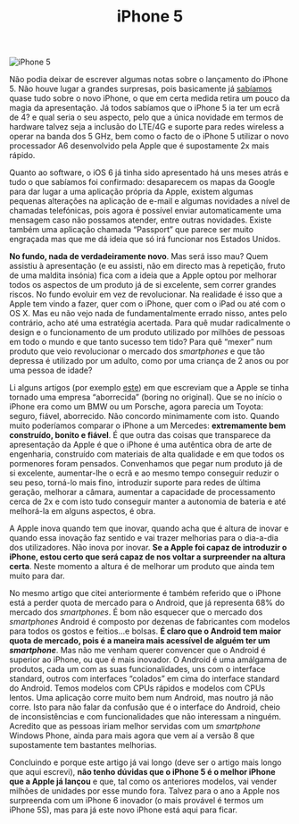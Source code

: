 ﻿---
title: iPhone 5
categories:
  - Base
tags:
  - android
  - apple
  - iphone
featured: no
status: live
summary:
---

![iPhone 5](http://www.pedromeireles.pt/images/iphone5.png)

Não podia deixar de escrever algumas notas sobre o lançamento do iPhone 5. Não houve lugar a grandes surpresas, pois basicamente já [sabíamos](http://www.theverge.com/2012/8/28/3271017/iphone-5-rumors) quase tudo sobre o novo iPhone, o que em certa medida retira um pouco da magia da apresentação. Já todos sabíamos que o iPhone 5 ia ter um ecrã de 4? e qual seria o seu aspecto, pelo que a única novidade em termos de hardware talvez seja a inclusão do LTE/4G e suporte para redes wireless a operar na banda dos 5 GHz, bem como o facto de o iPhone 5 utilizar o novo processador A6 desenvolvido pela Apple que é supostamente 2x mais rápido.

Quanto ao software, o iOS 6 já tinha sido apresentado há uns meses atrás e tudo o que sabíamos foi confirmado: desaparecem os mapas da Google para dar lugar a uma aplicação própria da Apple, existem algumas pequenas alterações na aplicação de e-mail e algumas novidades a nível de chamadas telefónicas, pois agora é possível enviar automaticamente uma mensagem caso não possamos atender, entre outras novidades. Existe também uma aplicação chamada “Passport” que parece ser muito engraçada mas que me dá ideia que só irá funcionar nos Estados Unidos.

**No fundo, nada de verdadeiramente novo**. Mas será isso mau? Quem assistiu à apresentação (e eu assisti, não em directo mas à repetição, fruto de uma maldita insónia) fica com a ideia que a Apple optou por melhorar todos os aspectos de um produto já de si excelente, sem correr grandes riscos. No fundo evoluir em vez de revolucionar. Na realidade é isso que a Apple tem vindo a fazer, quer com o iPhone, quer com o iPad ou até com o OS X. Mas eu não vejo nada de fundamentalmente errado nisso, antes pelo contrário, acho até uma estratégia acertada. Para quê mudar radicalmente o design e o funcionamento de um produto utilizado por milhões de pessoas em todo o mundo e que tanto sucesso tem tido? Para quê “mexer” num produto que veio revolucionar o mercado dos _smartphones_ e que tão depressa é utilizado por um adulto, como por uma criança de 2 anos ou por uma pessoa de idade?

Li alguns artigos (por exemplo [este](http://www.bbc.com/news/technology-19557497)) em que escreviam que a Apple se tinha tornado uma empresa “aborrecida” (boring no original). Que se no início o iPhone era como um BMW ou um Porsche, agora parecia um Toyota: seguro, fiável, aborrecido. Não concordo minimamente com isto. Quando muito poderíamos comparar o iPhone a um Mercedes: **extremamente bem construído, bonito e fiável**. É que outra das coisas que transparece da apresentação da Apple é que o iPhone é uma autêntica obra de arte de engenharia, construído com materiais de alta qualidade e em que todos os pormenores foram pensados. Convenhamos que pegar num produto já de si excelente, aumentar-lhe o ecrã e ao mesmo tempo conseguir reduzir o seu peso, torná-lo mais fino, introduzir suporte para redes de última geração, melhorar a câmara, aumentar a capacidade de processamento cerca de 2x e com isto tudo conseguir manter a autonomia de bateria e até melhorá-la em alguns aspectos, é obra.

A Apple inova quando tem que inovar, quando acha que é altura de inovar e quando essa inovação faz sentido e vai trazer melhorias para o dia-a-dia dos utilizadores. Não inova por inovar. **Se a Apple foi capaz de introduzir o iPhone, estou certo que será capaz de nos voltar a surpreender na altura certa**. Neste momento a altura é de melhorar um produto que ainda tem muito para dar.

No mesmo artigo que citei anteriormente é também referido que o iPhone está a perder quota de mercado para o Android, que já representa 68% do mercado dos _smartphones_. É bom não esquecer que o mercado dos _smartphones_ Android é composto por dezenas de fabricantes com modelos para todos os gostos e feitios…e bolsas. **É claro que o Android tem maior quota de mercado, pois é a maneira mais acessível de alguém ter um _smartphone_**. Mas não me venham querer convencer que o Android é superior ao iPhone, ou que é mais inovador. O Android é uma amálgama de produtos, cada um com as suas funcionalidades, uns com o interface standard, outros com interfaces “colados” em cima do interface standard do Android. Temos modelos com CPUs rápidos e modelos com CPUs lentos. Uma aplicação corre muito bem num Android, mas noutro já não corre. Isto para não falar da confusão que é o interface do Android, cheio de inconsistências e com funcionalidades que não interessam a ninguém. Acredito que as pessoas iriam melhor servidas com um _smartphone_ Windows Phone, ainda para mais agora que vem aí a versão 8 que supostamente tem bastantes melhorias.

Concluindo e porque este artigo já vai longo (deve ser o artigo mais longo que aqui escrevi), **não tenho dúvidas que o iPhone 5 é o melhor iPhone que a Apple já lançou** e que, tal como os anteriores modelos, vai vender milhões de unidades por esse mundo fora. Talvez para o ano a Apple nos surpreenda com um iPhone 6 inovador (o mais provável é termos um iPhone 5S), mas para já este novo iPhone está aqui para ficar.